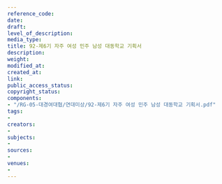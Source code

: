 ```yaml
---
reference_code: 
date: 
draft: 
level_of_description: 
media_type: 
title: 92-제6기 자주 여성 민주 남성 대동학교 기획서
description: 
weight: 
modified_at: 
created_at: 
link: 
public_access_status: 
copyright_status: 
components:
- "/RG-05-대경여대협/연대미상/92-제6기 자주 여성 민주 남성 대동학교 기획서.pdf"
tags:
- 
creators:
- 
subjects:
- 
sources:
- 
venues:
- 
---
```

